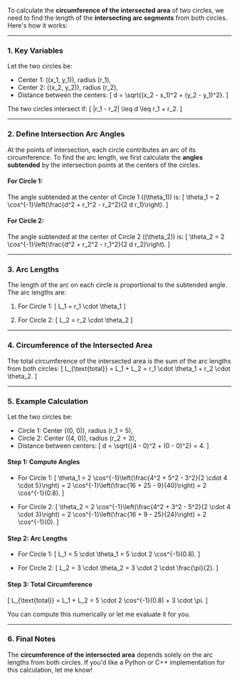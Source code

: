 To calculate the **circumference of the intersected area** of two circles, we need to find the length of the **intersecting arc segments** from both circles. Here's how it works:

---

### **1. Key Variables**
Let the two circles be:
- Center 1: \((x_1, y_1)\), radius \(r_1\),
- Center 2: \((x_2, y_2)\), radius \(r_2\),
- Distance between the centers:
  \[
  d = \sqrt{(x_2 - x_1)^2 + (y_2 - y_1)^2}.
  \]

The two circles intersect if:
\[
|r_1 - r_2| \leq d \leq r_1 + r_2.
\]

---

### **2. Define Intersection Arc Angles**
At the points of intersection, each circle contributes an arc of its circumference. To find the arc length, we first calculate the **angles subtended** by the intersection points at the centers of the circles.

#### For Circle 1:
The angle subtended at the center of Circle 1 (\(\theta_1\)) is:
\[
\theta_1 = 2 \cos^{-1}\left(\frac{d^2 + r_1^2 - r_2^2}{2 d r_1}\right).
\]

#### For Circle 2:
The angle subtended at the center of Circle 2 (\(\theta_2\)) is:
\[
\theta_2 = 2 \cos^{-1}\left(\frac{d^2 + r_2^2 - r_1^2}{2 d r_2}\right).
\]

---

### **3. Arc Lengths**
The length of the arc on each circle is proportional to the subtended angle. The arc lengths are:
1. For Circle 1:
   \[
   L_1 = r_1 \cdot \theta_1
   \]

2. For Circle 2:
   \[
   L_2 = r_2 \cdot \theta_2
   \]

---

### **4. Circumference of the Intersected Area**
The total circumference of the intersected area is the sum of the arc lengths from both circles:
\[
L_{\text{total}} = L_1 + L_2 = r_1 \cdot \theta_1 + r_2 \cdot \theta_2.
\]

---

### **5. Example Calculation**
Let the two circles be:
- Circle 1: Center \((0, 0)\), radius \(r_1 = 5\),
- Circle 2: Center \((4, 0)\), radius \(r_2 = 3\),
- Distance between centers:
  \[
  d = \sqrt{(4 - 0)^2 + (0 - 0)^2} = 4.
  \]

#### Step 1: Compute Angles
- For Circle 1:
  \[
  \theta_1 = 2 \cos^{-1}\left(\frac{4^2 + 5^2 - 3^2}{2 \cdot 4 \cdot 5}\right)
  = 2 \cos^{-1}\left(\frac{16 + 25 - 9}{40}\right)
  = 2 \cos^{-1}(0.8).
  \]

- For Circle 2:
  \[
  \theta_2 = 2 \cos^{-1}\left(\frac{4^2 + 3^2 - 5^2}{2 \cdot 4 \cdot 3}\right)
  = 2 \cos^{-1}\left(\frac{16 + 9 - 25}{24}\right)
  = 2 \cos^{-1}(0).
  \]

#### Step 2: Arc Lengths
- For Circle 1:
  \[
  L_1 = 5 \cdot \theta_1 = 5 \cdot 2 \cos^{-1}(0.8).
  \]

- For Circle 2:
  \[
  L_2 = 3 \cdot \theta_2 = 3 \cdot 2 \cdot \frac{\pi}{2}.
  \]

#### Step 3: Total Circumference
\[
L_{\text{total}} = L_1 + L_2 = 5 \cdot 2 \cos^{-1}(0.8) + 3 \cdot \pi.
\]

You can compute this numerically or let me evaluate it for you.

---

### **6. Final Notes**
The **circumference of the intersected area** depends solely on the arc lengths from both circles. If you'd like a Python or C++ implementation for this calculation, let me know!

